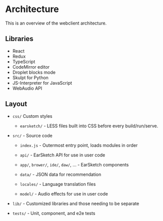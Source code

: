 # Architecture

This is an overview of the webclient architecture.

## Libraries

- React
- Redux
- TypeScript
- CodeMirror editor
- Droplet blocks mode
- Skulpt for Python
- JS-Interpreter for JavaScript
- WebAudio API

## Layout

- `css/` Custom styles

    - `earsketch/` - LESS files built into CSS before every build/run/serve.

- `src/` - Source code

    - `index.js` - Outermost entry point, loads modules in order

    - `api/` - EarSketch API for use in user code

    - `app/`, `brower/`, `ide/`, `daw/`, ... - EarSketch components

    - `data/` - JSON data for recommendation

    - `locales/` - Language translation files

    - `model/` - Audio effects for use in user code

- `lib/` - Customized libraries and those needing to be separate

- `tests/` - Unit, component, and e2e tests
